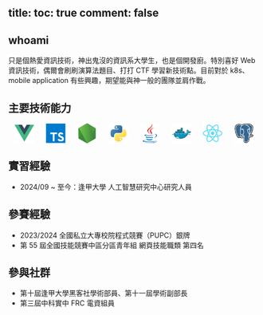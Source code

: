 title:
toc: true
comment: false
---

## whoami

只是個熱愛資訊技術，神出鬼沒的資訊系大學生，也是個開發廚。特別喜好 Web 資訊技術，偶爾會刷刷演算法題目、打打 CTF 學習新技術點。目前對於 k8s、mobile application 有些興趣，期望能與神一般的團隊並肩作戰。

## 主要技術能力

<div style="display: flex;justify-content: space-around;">
<img src="https://raw.githubusercontent.com/devicons/devicon/refs/heads/master/icons/vuejs/vuejs-original.svg" width="40" height="40"/>
<img src="https://raw.githubusercontent.com/devicons/devicon/refs/heads/master/icons/typescript/typescript-original.svg" width="40" height="40"/>
<img src="https://raw.githubusercontent.com/devicons/devicon/refs/heads/master/icons/nodejs/nodejs-original.svg" width="40" height="40"/>
<img src="https://raw.githubusercontent.com/devicons/devicon/refs/heads/master/icons/python/python-original.svg" width="40" height="40"/>
<img src="https://raw.githubusercontent.com/devicons/devicon/refs/heads/master/icons/java/java-original.svg" width="40" height="40"/>
<img src="https://raw.githubusercontent.com/devicons/devicon/refs/heads/master/icons/docker/docker-original.svg" width="40" height="40"/>
<img src="https://raw.githubusercontent.com/devicons/devicon/refs/heads/master/icons/react/react-original.svg" width="40" height="40"/>
<img src="https://raw.githubusercontent.com/devicons/devicon/refs/heads/master/icons/postgresql/postgresql-original.svg" width="40" height="40"/>
</div>

## 實習經驗

- 2024/09 ~ 至今：逢甲大學 人工智慧研究中心研究人員

## 參賽經驗

- 2023/2024 全國私立大專校院程式競賽（PUPC）銀牌
- 第 55 屆全國技能競賽中區分區青年組 網頁技能職類 第四名

## 參與社群

- 第十屆逢甲大學黑客社學術部員、第十一屆學術副部長
- 第三屆中科實中 FRC 電資組員